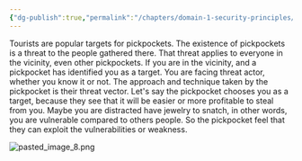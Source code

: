 ```yaml
---
{"dg-publish":true,"permalink":"/chapters/domain-1-security-principles/domain-1-security-principles/1-3-threats-vulnerabilities-and-likelihood/","tags":["gardenEntry"],"noteIcon":""}
---
```


Tourists are popular targets for pickpockets. The existence of pickpockets is a threat to the people gathered there. That threat applies to everyone in the vicinity, even other pickpockets. If you are in the vicinity, and a pickpocket has identified you as a target. You are facing threat actor, whether you know it or not. The approach and technique taken by the pickpocket is their threat vector. Let's say the pickpocket chooses you as a target, because they see that it will be easier or more profitable to steal from you. Maybe you are distracted have jewelry to snatch, in other words, you are vulnerable compared to others people. So the pickpocket feel that they can exploit the vulnerabilities or weakness.

![pasted_image_8.png](/img/user/pasted_image_8.png)